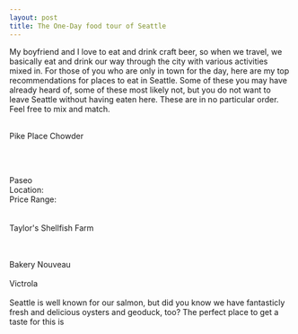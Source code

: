 ```yaml
---
layout: post
title: The One-Day food tour of Seattle
---
```


My boyfriend and I love to eat and drink craft beer, so when we travel, we basically eat and drink our way through the city with various activities mixed in.
For those of you who are only in town for the day, here are my top recommendations for places to eat in Seattle. Some of these you may have already heard of, some of these most likely not, but you do not want to leave Seattle without having eaten here. These are in no particular order. Feel free to mix and match.<BR><BR>

Pike Place Chowder<BR>

<BR><BR>

Paseo<BR>
Location: <BR>
Price Range: <BR>
<BR><BR>
Taylor's Shellfish Farm

<BR><BR>
Bakery Nouveau
<BR><BR>
Victrola
<BR><BR>
Seattle is well known for our salmon, but did you know we have fantasticly fresh and delicious oysters and geoduck, too? The perfect place to get a taste for this is 